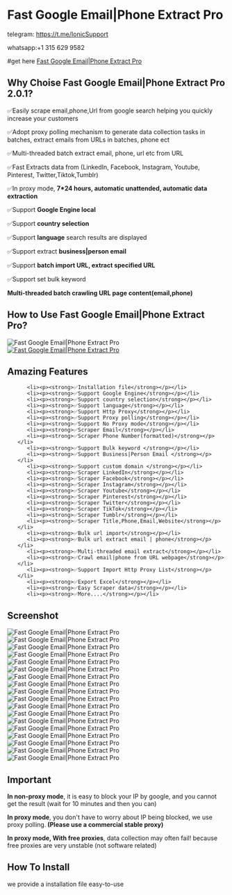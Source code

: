 # Fast Google Email|Phone Extract Pro

telegram: https://t.me/IonicSupport

whatsapp:+1 315 629 9582

#get here <a href="https://codecanyon.net/item/fast-google-emailphone-extract-pro/39945619" target="_blank">
      Fast Google Email|Phone Extract Pro
	   </a>

<h2><strong> Why Choise Fast Google Email|Phone Extract Pro 2.0.1?</strong></h2>
<p>✅Easily scrape email,phone,Url from google search helping you quickly increase your customers</p>
<p>✅Adopt proxy polling mechanism to generate data collection tasks in batches, extract emails from URLs in batches, phone ect</p>
<p>✅Multi-threaded batch extract email, phone, url etc from URL</p>
<p>✅Fast Extracts data from (LinkedIn, Facebook, Instagram, Youtube, Pinterest, Twitter,Tiktok,Tumblr)</p>
<p>✅In proxy mode, <strong>7*24 hours, automatic unattended, automatic data extraction</strong></p>
<p>✅Support <strong>Google Engine local</strong></p>
<p>✅Support <strong>country selection</strong></p>
<p>✅Support <strong>language</strong> search results are displayed</p>
<p>✅Support extract <strong>business|person email</strong></p>
<p>✅Support <strong>batch import URL, extract specified URL</strong></p>
<p>✅Support set bulk keyword</p>
<p><strong>Multi-threaded batch crawling URL page content(email,phone)</strong></p>
 

<h2><strong>How to Use Fast Google Email|Phone Extract Pro?</strong></h2>
<img src="https://i.ibb.co/xzxBQWw/ytbdemo.png" alt="Fast Google Email|Phone Extract Pro" />
  <a href="https://youtu.be/bOtGAv51l7g">
       <img src="https://i.ibb.co/S0yZv2r/watchbtn.jpg" alt="Fast Google Email|Phone Extract Pro" />
	   </a>

<h2><strong> Amazing Features</strong></h2>
<ul>

       <li><p><strong>✅Installation file</strong></p></li>
	   <li><p><strong>✅Support Google Engine</strong></p></li>
	   <li><p><strong>✅Support country selection</strong></p></li>
	   <li><p><strong>✅Support language</strong></p></li>
	   <li><p><strong>✅Support Http Proxy</strong></p></li>
	   <li><p><strong>✅Support Proxy polling</strong></p></li>
	   <li><p><strong>✅Support No Proxy mode</strong></p></li>
       <li><p><strong>✅Scraper Email</strong></p></li>
	   <li><p><strong>✅Scraper Phone Number(formatted)</strong></p></li>
	   <li><p><strong>✅Support Bulk keyword </strong></p></li>
	   <li><p><strong>✅Support Business|Person Email </strong></p></li>
	   <li><p><strong>✅Support custom domain </strong></p></li>
       <li><p><strong>✅Scraper LinkedIn</strong></p></li>
	   <li><p><strong>✅Scraper Facebook</strong></p></li>
	   <li><p><strong>✅Scraper Instagram</strong></p></li>
	   <li><p><strong>✅Scraper Youtube</strong></p></li>
	   <li><p><strong>✅Scraper Pinterest</strong></p></li>
	   <li><p><strong>✅Scraper Twitter</strong></p></li>
	   <li><p><strong>✅Scraper TikTok</strong></p></li>
	   <li><p><strong>✅Scraper Tumblr</strong></p></li>
	   <li><p><strong>✅Scraper Title,Phone,Email,Website</strong></p></li>
	   <li><p><strong>✅Bulk url import</strong></p></li>
	   <li><p><strong>✅Bulk url extract email | phone</strong></p></li>
	   <li><p><strong>✅Multi-threaded email extract</strong></p></li>
	   <li><p><strong>✅Crawl email|phone from URL webpage</strong></p></li>
	   <li><p><strong>✅Support Import Http Proxy List</strong></p></li>
	   <li><p><strong>✅Export Excel</strong></p></li>
	   <li><p><strong>✅Easy Scraper data</strong></p></li>
	   <li><p><strong>✅More....</strong></p></li>
</ul>

<h2><strong>Screenshot</strong></h2>
<img src="https://i.ibb.co/0BSrXzy/01.png" alt="Fast Google Email|Phone Extract Pro" border="0">
<img src="https://i.ibb.co/Ldg8dgS/02.png" alt="Fast Google Email|Phone Extract Pro" border="0">
<img src="https://i.ibb.co/XZpkjzf/03.png" alt="Fast Google Email|Phone Extract Pro" border="0">
<img src="https://i.ibb.co/3swqCd8/04.png" alt="Fast Google Email|Phone Extract Pro" border="0">
<img src="https://i.ibb.co/7YV9QRk/05.png" alt="Fast Google Email|Phone Extract Pro" border="0">
<img src="https://i.ibb.co/8Y1M4w7/06.png" alt="Fast Google Email|Phone Extract Pro" border="0">
<img src="https://i.ibb.co/vjdYS2p/07.png" alt="Fast Google Email|Phone Extract Pro" border="0">
<img src="https://i.ibb.co/7rX9kVf/08.png" alt="Fast Google Email|Phone Extract Pro" border="0">
<img src="https://i.ibb.co/NjWKb5R/09.png" alt="Fast Google Email|Phone Extract Pro" border="0">
<img src="https://i.ibb.co/6Wzv1KC/10.png" alt="Fast Google Email|Phone Extract Pro" border="0">
<img src="https://i.ibb.co/xJ30DxZ/11.png" alt="Fast Google Email|Phone Extract Pro" border="0">
<img src="https://i.ibb.co/HPV5qJ9/12.png" alt="Fast Google Email|Phone Extract Pro" border="0">
<img src="https://i.ibb.co/Jq4sb9b/13.png" alt="Fast Google Email|Phone Extract Pro" border="0">
<img src="https://i.ibb.co/Bq1PDWg/14.png" alt="Fast Google Email|Phone Extract Pro" border="0">
<img src="https://i.ibb.co/pWb7h91/15.png" alt="Fast Google Email|Phone Extract Pro" border="0">
<img src="https://i.ibb.co/chMC2Vk/16.png" alt="Fast Google Email|Phone Extract Pro" border="0">
<img src="https://i.ibb.co/kQwQRJ4/17.png" alt="Fast Google Email|Phone Extract Pro" border="0">
<img src="https://i.ibb.co/PmmX45r/18.png" alt="Fast Google Email|Phone Extract Pro" border="0">
 

<h2><strong>Important</strong></h2>
<p><strong>In non-proxy mode</strong>, it is easy to block your IP by google, 
and you cannot get the result (wait for 10 minutes and then you can)</p>

<p><strong>In proxy mode</strong>, you don't have to worry about IP being blocked, we use proxy polling.<strong>
(Please use a commercial stable proxy)</strong></p>

<p><strong>In proxy mode, With free proxies</strong>, data collection may often fail!
because free proxies are very unstable (not software related)</p>


<h2><strong> How To Install</strong></h2>
<p>we provide a installation file  easy-to-use</p>
 
 
 
